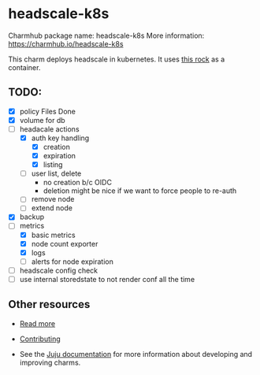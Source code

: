 <!--
Avoid using this README file for information that is maintained or published elsewhere, e.g.:

* charmcraft.yaml > published on Charmhub
* documentation > published on (or linked to from) Charmhub
* detailed contribution guide > documentation or CONTRIBUTING.md

Use links instead.
-->

# headscale-k8s

Charmhub package name: headscale-k8s
More information: https://charmhub.io/headscale-k8s

This charm deploys headscale in kubernetes. It uses [this rock](http://github.com/marcusboden/headscale-rock) as a container.

## TODO:
-[x] policy Files Done
-[x] volume for db
-[ ] headacale actions
    -[x] auth key handling
      - [x] creation
      - [x] expiration
      - [x] listing
    -[ ] user list, delete 
      - no creation b/c OIDC
      - deletion might be nice if we want to force people to re-auth
    -[ ] remove node
    -[ ] extend node
-[x] backup
-[ ] metrics
    - [x] basic metrics
    - [x] node count exporter
    - [x] logs
    - [ ] alerts for node expiration
-[ ] headscale config check
-[ ] use internal storedstate to not render conf all the time

## Other resources

<!-- If your charm is documented somewhere else other than Charmhub, provide a link separately. -->

- [Read more](https://example.com)

- [Contributing](CONTRIBUTING.md) <!-- or link to other contribution documentation -->

- See the [Juju documentation](https://documentation.ubuntu.com/juju/3.6/howto/manage-charms/) for more information about developing and improving charms.
